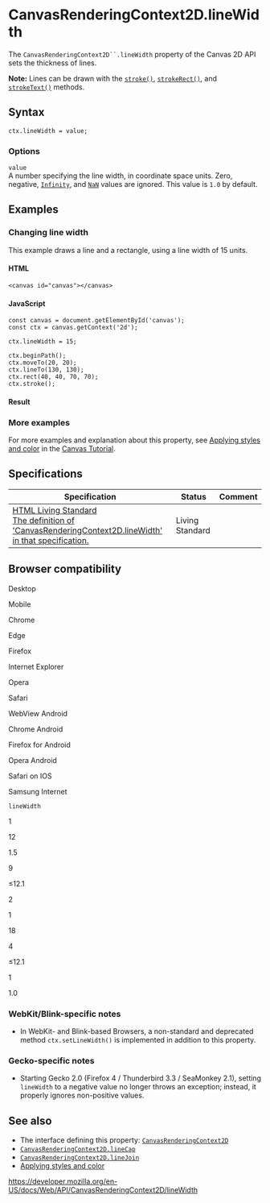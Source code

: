 # CanvasRenderingContext2D.lineWidth

The ` CanvasRenderingContext2D``.lineWidth ` property of the Canvas 2D API sets the thickness of lines.

**Note:** Lines can be drawn with the [`stroke()`](stroke), [`strokeRect()`](strokerect), and [`strokeText()`](stroketext) methods.

## Syntax

    ctx.lineWidth = value;

### Options

`value`  
A number specifying the line width, in coordinate space units. Zero, negative, [`Infinity`](https://developer.mozilla.org/en-US/docs/Web/JavaScript/Reference/Global_Objects/Infinity), and [`NaN`](https://developer.mozilla.org/en-US/docs/Web/JavaScript/Reference/Global_Objects/NaN) values are ignored. This value is `1.0` by default.

## Examples

### Changing line width

This example draws a line and a rectangle, using a line width of 15 units.

#### HTML

    <canvas id="canvas"></canvas>

#### JavaScript

    const canvas = document.getElementById('canvas');
    const ctx = canvas.getContext('2d');

    ctx.lineWidth = 15;

    ctx.beginPath();
    ctx.moveTo(20, 20);
    ctx.lineTo(130, 130);
    ctx.rect(40, 40, 70, 70);
    ctx.stroke();

#### Result

### More examples

For more examples and explanation about this property, see [Applying styles and color](../canvas_api/tutorial/applying_styles_and_colors) in the [Canvas Tutorial](../canvas_api/tutorial).

## Specifications

<table><thead><tr class="header"><th>Specification</th><th>Status</th><th>Comment</th></tr></thead><tbody><tr class="odd"><td><a href="https://html.spec.whatwg.org/multipage/scripting.html#dom-context-2d-linewidth">HTML Living Standard<br />
<span class="small">The definition of 'CanvasRenderingContext2D.lineWidth' in that specification.</span></a></td><td><span class="spec-living">Living Standard</span></td><td></td></tr></tbody></table>

## Browser compatibility

Desktop

Mobile

Chrome

Edge

Firefox

Internet Explorer

Opera

Safari

WebView Android

Chrome Android

Firefox for Android

Opera Android

Safari on IOS

Samsung Internet

`lineWidth`

1

12

1.5

9

≤12.1

2

1

18

4

≤12.1

1

1.0

### WebKit/Blink-specific notes

- In WebKit- and Blink-based Browsers, a non-standard and deprecated method `ctx.setLineWidth()` is implemented in addition to this property.

### Gecko-specific notes

- Starting Gecko 2.0 (Firefox 4 / Thunderbird 3.3 / SeaMonkey 2.1), setting `lineWidth` to a negative value no longer throws an exception; instead, it properly ignores non-positive values.

## See also

- The interface defining this property: [`CanvasRenderingContext2D`](../canvasrenderingcontext2d)
- [`CanvasRenderingContext2D.lineCap`](linecap)
- [`CanvasRenderingContext2D.lineJoin`](linejoin)
- [Applying styles and color](../canvas_api/tutorial/applying_styles_and_colors)

<a href="https://developer.mozilla.org/en-US/docs/Web/API/CanvasRenderingContext2D/lineWidth" class="_attribution-link">https://developer.mozilla.org/en-US/docs/Web/API/CanvasRenderingContext2D/lineWidth</a>
